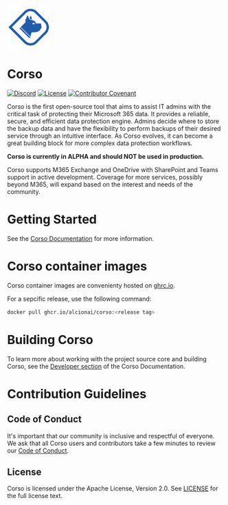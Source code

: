 <img src="https://github.com/alcionai/corso/blob/main/docs/static/img/corso_logo.svg?raw=true" alt="Corso Logo" width="100" />

# Corso

[![Discord](https://img.shields.io/badge/discuss-discord-blue)](https://discord.gg/63DTTSnuhT)
[![License](https://img.shields.io/badge/License-Apache_2.0-green.svg)](https://opensource.org/licenses/Apache-2.0)
[![Contributor Covenant](https://img.shields.io/badge/Contributor%20Covenant-2.1-4baaaa.svg)](CODE_OF_CONDUCT.md)

Corso is the first open-source tool that aims to assist IT admins with the critical task of protecting their
Microsoft 365 data. It provides a reliable, secure, and efficient data protection engine. Admins decide where to store
the backup data and have the flexibility to perform backups of their desired service through an intuitive interface.
As Corso evolves, it can become a great building block for more complex data protection workflows.

**Corso is currently in ALPHA and should NOT be used in production.**

Corso supports M365 Exchange and OneDrive with SharePoint and Teams support in active development. Coverage for more
services, possibly beyond M365, will expand based on the interest and needs of the community.

# Getting Started

See the [Corso Documentation](https://docs.corsobackup.io) for more information.

# Corso container images

Corso container images are convenienty hosted on [ghrc.io](https://github.com/alcionai/corso/pkgs/container/corso).

For a sepcific release, use the following command:

```sh
docker pull ghcr.io/alcionai/corso:<release tag>
```

# Building Corso

To learn more about working with the project source core and building Corso, see the
[Developer section](https://docs.corsobackup.io/developers/build) of the Corso Documentation.

# Contribution Guidelines

## Code of Conduct

It's important that our community is inclusive and respectful of everyone.
We ask that all Corso users and contributors take a few minutes to review our
[Code of Conduct](CODE_OF_CONDUCT.md).

## License

Corso is licensed under the Apache License, Version 2.0. See [LICENSE](LICENSE) for the full license text.
